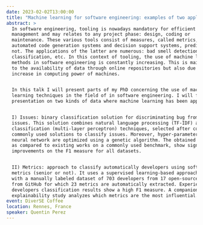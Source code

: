 ```yaml
---
date: 2023-02-02T13:00:00
title: "Machine learning for software engineering: examples of two applications with ticket issues and code metrics"
abstract: >
  In software engineering, tooling is nowadays mandatory for efficient project
  management and may relates to any project phase: design, coding or
  maintenance. These various tools consist of measures, called metrics,
  automated code generation systems and decision support systems, predictive or
  not. The applications of the latter are numerous: bad smell detection, ticket
  classification, etc. In this context of tooling, the use of machine learning
  methods in software engineering is constantly increasing. This is mainly due
  to the availability of data through online repositories but also due to the
  increase in computing power of machines.


  In this talk I will present parts of my PhD concerning the use of machine
  learning techniques in the field of in software engineering. I will focus my
  presentation on two kinds of data where machine learning has been applied:


  I) Issues: binary classification solution for discriminating bug from non bug
  issues. This solution combines natural language processing (TF-IDF) and
  classification (multi-layer perceptron) techniques, selected after comparing
  commonly used solutions to classify issues. Moreover, hyper-parameters of the
  neural network are optimized using a genetic algorithm. The obtained results,
  as compared to existing works on a commonly used benchmark, show significant
  improvements on the F1 measure for all datasets.


  II) Metrics: approach to classify automatically developers using software
  metrics (senior or not). It uses a supervised learning-based approach trained
  with a manually labeled dataset of 703 developers from 17 open-source projects
  from GitHub for which 23 metrics are automatically extracted. Experienced
  developers classification results show a high F1 measure. A companion
  explainability study analyzes which metrics are the most influential.
event: DiverSE Coffee
location: Rennes, France
speaker: Quentin Perez
---
```

